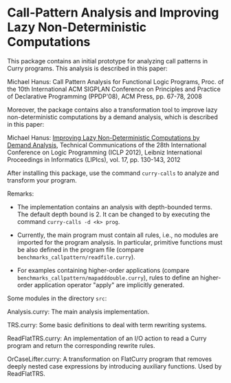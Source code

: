 Call-Pattern Analysis and Improving Lazy Non-Deterministic Computations
=======================================================================

This package contains an initial prototype
for analyzing call patterns in Curry programs.
This analysis is described in this paper:

Michael Hanus:
Call Pattern Analysis for Functional Logic Programs,
Proc. of the 10th International ACM SIGPLAN Conference on
Principles and Practice of Declarative Programming (PPDP'08),
ACM Press, pp. 67-78, 2008

Moreover, the package contains also a transformation tool to improve
lazy non-deterministic computations by a demand analysis,
which is described in this paper:

Michael Hanus:
[Improving Lazy Non-Deterministic Computations by Demand Analysis](http://dx.doi.org/10.4230/LIPIcs.ICLP.2012.130),
Technical Communications of the 28th International Conference
on Logic Programming (ICLP 2012),
Leibniz International Proceedings in Informatics (LIPIcs),
vol. 17, pp. 130-143, 2012

After installing this package, use the command `curry-calls`
to analyze and transform your program.


Remarks:

* The implementation contains an analysis with depth-bounded terms.
  The default depth bound is 2. It can be changed to <k> by executing
  the command `curry-calls -d <k> prog`.

* Currently, the main program must contain all rules, i.e.,
  no modules are imported for the program analysis.
  In particular, primitive functions must be also defined
  in the program file (compare `benchmarks_callpattern/readfile.curry`).

* For examples containing higher-order applications
  (compare `benchmarks_callpattern/mapadddouble.curry`), rules to define
  an higher-order application operator "apply" are implicitly
  generated.


Some modules in the directory `src`:

Analysis.curry:
  The main analysis implementation.

TRS.curry:
  Some basic definitions to deal with term rewriting systems.

ReadFlatTRS.curry:
  An implementation of an I/O action to read a Curry program
  and return the corresponding rewrite rules.

OrCaseLifter.curry:
  A transformation on FlatCurry program that removes deeply nested
  case expressions by introducing auxiliary functions.
  Used by ReadFlatTRS.
